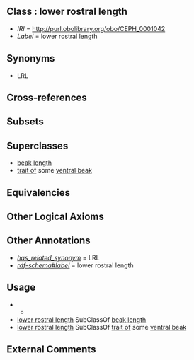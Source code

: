 
## Class : lower rostral length

 * *IRI* = http://purl.obolibrary.org/obo/CEPH_0001042
 * *Label* = lower rostral length

## Synonyms

 * LRL

## Cross-references


## Subsets


## Superclasses

 * [beak length](../../CEPH/41/CEPH_0001041.md)
 * [trait of](../../ceph#trait/of/ceph#trait_of.md) some [ventral beak](../../CEPH/26/CEPH_0001026.md)

## Equivalencies


## Other Logical Axioms


## Other Annotations

 * *[has_related_synonym](../../ym/oboInOwl#hasRelatedSynonym.md)* = LRL
 * *[rdf-schema#label](../../el/rdf-schema#label.md)* = lower rostral length

## Usage

 * -
 * [lower rostral length](../../CEPH/42/CEPH_0001042.md) SubClassOf [beak length](../../CEPH/41/CEPH_0001041.md)
 * [lower rostral length](../../CEPH/42/CEPH_0001042.md) SubClassOf [trait of](../../ceph#trait/of/ceph#trait_of.md) some [ventral beak](../../CEPH/26/CEPH_0001026.md)

## External Comments

